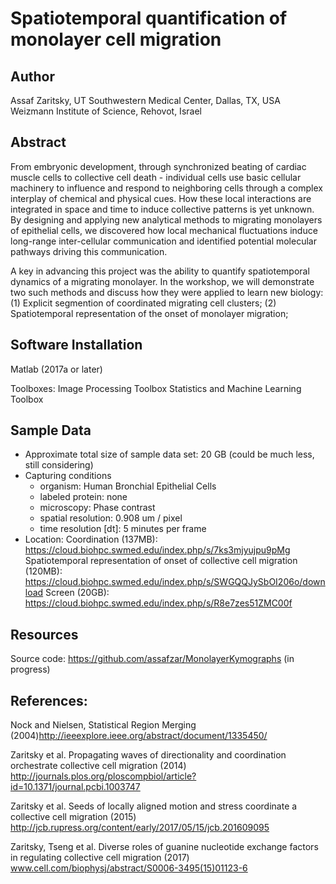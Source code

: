 # Spatiotemporal quantification of monolayer cell migration

## Author

Assaf Zaritsky, 
UT Southwestern Medical Center, Dallas, TX, USA
Weizmann Institute of Science, Rehovot, Israel

## Abstract

From embryonic development, through synchronized beating of cardiac muscle cells to collective cell death - individual cells use basic cellular machinery to influence and respond to neighboring cells through a complex interplay of chemical and physical cues. How these local interactions are integrated in space and time to induce collective patterns is yet unknown. By designing and applying new analytical methods to migrating monolayers of epithelial cells, we discovered how local mechanical fluctuations induce long-range inter-cellular communication and identified potential molecular pathways driving this communication. 

A key in advancing this project was the ability to quantify spatiotemporal dynamics of a migrating monolayer. In the workshop, we will demonstrate two such methods and discuss how they were applied to learn new biology: (1) Explicit segmention of coordinated migrating cell clusters; (2) Spatiotemporal representation of the onset of monolayer migration; 


## Software Installation

Matlab (2017a or later)

Toolboxes:
Image Processing Toolbox
Statistics and Machine Learning Toolbox


## Sample Data

- Approximate total size of sample data set: 20 GB (could be much less, still considering)
- Capturing conditions
   - organism: Human Bronchial Epithelial Cells
   - labeled protein: none
   - microscopy: Phase contrast
   - spatial resolution: 0.908 um / pixel
   - time resolution [dt]: 5 minutes per frame
- Location: 
Coordination (137MB): https://cloud.biohpc.swmed.edu/index.php/s/7ks3mjyujpu9pMg
Spatiotemporal representation of onset of collective cell migration (120MB): https://cloud.biohpc.swmed.edu/index.php/s/SWGQQJySbOI206o/download
Screen (20GB): https://cloud.biohpc.swmed.edu/index.php/s/R8e7zes51ZMC00f


## Resources

Source code:
https://github.com/assafzar/MonolayerKymographs (in progress)

## References:

Nock and Nielsen, Statistical Region Merging (2004)http://ieeexplore.ieee.org/abstract/document/1335450/

Zaritsky et al. Propagating waves of directionality and coordination orchestrate collective cell migration (2014) http://journals.plos.org/ploscompbiol/article?id=10.1371/journal.pcbi.1003747 

Zaritsky et al. Seeds of locally aligned motion and stress coordinate a collective cell migration (2015) http://jcb.rupress.org/content/early/2017/05/15/jcb.201609095 

Zaritsky, Tseng et al. Diverse roles of guanine nucleotide exchange factors in regulating collective cell migration (2017) www.cell.com/biophysj/abstract/S0006-3495(15)01123-6